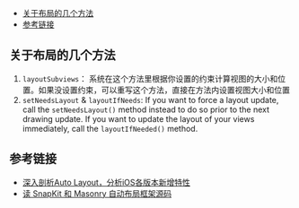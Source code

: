 - [关于布局的几个方法](#关于布局的几个方法)
- [参考链接](#参考链接)

## 关于布局的几个方法

1. `layoutSubviews`： 系统在这个方法里根据你设置的约束计算视图的大小和位置。如果没设置约束，可以重写这个方法，直接在方法内设置视图大小和位置
2. `setNeedsLayout` & `layoutIfNeeds`: If you want to force a layout update, call the `setNeedsLayout()` method instead to do so prior to the next drawing update. If you want to update the layout of your views immediately, call the `layoutIfNeeded()` method.

## 参考链接

- [深入剖析Auto Layout，分析iOS各版本新增特性](http://www.starming.com/2015/11/03/deeply-analyse-autolayout/)
- [读 SnapKit 和 Masonry 自动布局框架源码](http://www.starming.com/2018/04/07/read-snapkit-and-masonry-source-code/)
